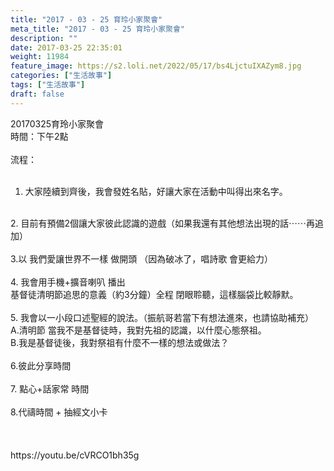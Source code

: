 ```yaml
---
title: "2017 - 03 - 25 育玲小家聚會"
meta_title: "2017 - 03 - 25 育玲小家聚會"
description: ""
date: 2017-03-25 22:35:01
weight: 11984
feature_image: https://s2.loli.net/2022/05/17/bs4LjctuIXAZym8.jpg
categories: ["生活故事"]
tags: ["生活故事"]
draft: false
---
```


20170325育玲小家聚會<br />
時間：下午2點<br />
<br />
流程：<br />
<br />
1. 大家陸續到齊後，我會發姓名貼，好讓大家在活動中叫得出來名字。<br />
<br />
2. 目前有預備2個讓大家彼此認識的遊戲（如果我還有其他想法出現的話⋯⋯再追加）<br />
<br />
3.以 我們愛讓世界不一樣 做開頭 （因為破冰了，唱詩歌 會更給力）<br />
<br />
4. 我會用手機+擴音喇叭 播出<br />
基督徒清明節追思的意義（約3分鐘）全程 閉眼聆聽，這樣腦袋比較靜默。<br />
<br />
5. 我會以一小段口述聖經的說法。（振航哥若當下有想法進來，也請協助補充）<br />
A.清明節 當我不是基督徒時，我對先祖的認識，以什麼心態祭祖。<br />
B.我是基督徒後，我對祭祖有什麼不一樣的想法或做法？<br />
<br />
6.彼此分享時間<br />
<br />
7. 點心+話家常 時間<br />
<br />
8.代禱時間 + 抽經文小卡<br />
<br />
&nbsp;<br />
<br />
https://youtu.be/cVRCO1bh35g<br />
<br />
&nbsp;
        
